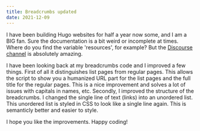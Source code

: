 ```yaml
---
title: Breadcrumbs updated
date: 2021-12-09
---
```


I have been building Hugo websites for half a year now some, and I am a BIG fan. Sure the documentation is a bit weird or incomplete at times. Where do you find the variable 'resources', for example? But the [Discourse channel](https://discourse.gohugo.io/) is absolutely amazing.

I have been looking back at my breadcrumbs code and I improved a few things. First of all it distinguishes list pages from regular pages. This allows the script to show you a humanized URL part for the list pages and the full title for the regular pages. This is a nice improvement and solves a lot of issues with capitals in names, etc. Secondly, I improved the structure of the breadcrumbs. I changed the single line of text (links) into an unordered list. This unordered list is styled in CSS to look like a single line again. This is semanticly better and easier to style.

I hope you like the improvements. Happy coding!